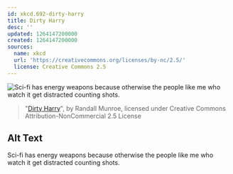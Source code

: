```yaml
---
id: xkcd.692-dirty-harry
title: Dirty Harry
desc: ''
updated: 1264147200000
created: 1264147200000
sources:
  name: xkcd
  url: 'https://creativecommons.org/licenses/by-nc/2.5/'
  license: Creative Commons 2.5
---
```

![Sci-fi has energy weapons because otherwise the people like me who watch it get distracted counting shots.](https://imgs.xkcd.com/comics/dirty_harry.png)
> "[Dirty Harry](https://xkcd.com/692/)", by Randall Munroe, licensed under Creative Commons Attribution-NonCommercial 2.5 License

## Alt Text
Sci-fi has energy weapons because otherwise the people like me who watch it get distracted counting shots.
